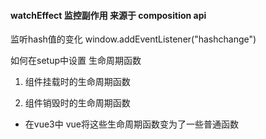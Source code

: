 #### watchEffect  监控副作用  来源于 composition api 



监听hash值的变化   window.addEventListener("hashchange")

 如何在setup中设置 生命周期函数

  1. 组件挂载时的生命周期函数

   2. 组件销毁时的生命周期函数

*  在vue3中  vue将这些生命周期函数变为了一些普通函数